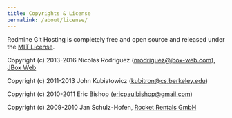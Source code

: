```yaml
---
title: Copyrights & License
permalink: /about/license/
---
```


Redmine Git Hosting is completely free and open source and released under the [MIT License](https://github.com/jbox-web/redmine_git_hosting/blob/devel/LICENSE).

Copyright (c) 2013-2016 Nicolas Rodriguez (nrodriguez@jbox-web.com), [JBox Web](http://www.jbox-web.com)

Copyright (c) 2011-2013 John Kubiatowicz (kubitron@cs.berkeley.edu)

Copyright (c) 2010-2011 Eric Bishop (ericpaulbishop@gmail.com)

Copyright (c) 2009-2010 Jan Schulz-Hofen, [Rocket Rentals GmbH](http://www.rocket-rentals.de)
